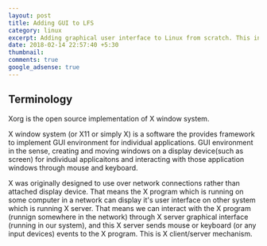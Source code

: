 ```yaml
---
layout: post
title: Adding GUI to LFS
category: linux
excerpt: Adding graphical user interface to Linux from scratch. This involves adding windowing system, display managers, window managers and icons.
date: 2018-02-14 22:57:40 +5:30
thumbnail:
comments: true
google_adsense: true
---
```

## Terminology
Xorg is the open source implementation of X window system.

X window system (or X11 or simply X) is a software the provides framework to implement GUI environment for individual applications. GUI environment in the sense, creating and moving windows on a display device(such as screen) for individual applicaitons and interacting with those application windows through mouse and keyboard.

X was originally designed to use over network connections rather than attached display device. That means the X program which is running on some computer in a network can display it's user interface on other system which is running X server. That means we can interact with the X program (runnign somewhere in the network) through X server graphical interface (running in our system), and this X server sends mouse or keyboard (or any input devices) events to the X program. This is X client/server mechanism.
